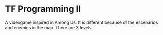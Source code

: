 # TF Programming II
 A videogame inspired in Among Us. It is different because of the escenarios and enemies in the map. There are 3 levels.

